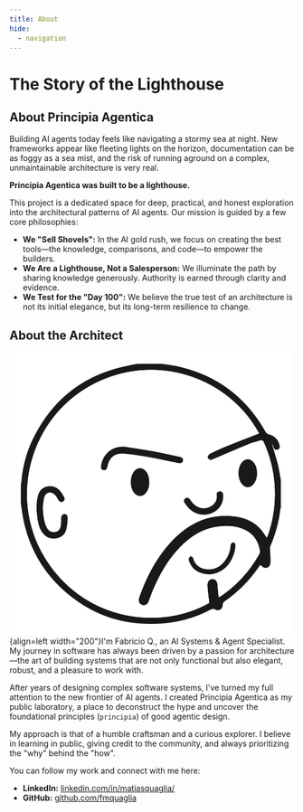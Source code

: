 ```yaml
---
title: About
hide:
  - navigation
---
```


# The Story of the Lighthouse

## About Principia Agentica

Building AI agents today feels like navigating a stormy sea at night. New frameworks appear like fleeting lights on the
horizon, documentation can be as foggy as a sea mist, and the risk of running aground on a complex, unmaintainable
architecture is very real.

**Principia Agentica was built to be a lighthouse.**

This project is a dedicated space for deep, practical, and honest exploration into the architectural patterns of AI
agents. Our mission is guided by a few core philosophies:

* **We "Sell Shovels":** In the AI gold rush, we focus on creating the best tools—the knowledge, comparisons, and
  code—to empower the builders.
* **We Are a Lighthouse, Not a Salesperson:** We illuminate the path by sharing knowledge generously. Authority is
  earned through clarity and evidence.
* **We Test for the "Day 100":** We believe the true test of an architecture is not its initial elegance, but its
  long-term resilience to change.

## About the Architect

![Fabricio Q](assets/avatar.png){align=left width="200"}I'm Fabricio Q., an AI Systems & Agent Specialist. My journey in software has always been driven by a passion for
architecture—the art of building systems that are not only functional but also elegant, robust, and a pleasure to work
with.

After years of designing complex software systems, I've turned my full attention to the new frontier of AI agents. I
created Principia Agentica as my public laboratory, a place to deconstruct the hype and uncover the foundational
principles (`principia`) of good agentic design.

My approach is that of a humble craftsman and a curious explorer. I believe in learning in public, giving credit to the
community, and always prioritizing the "why" behind the "how".

You can follow my work and connect with me here:

* **LinkedIn:** [linkedin.com/in/matiasquaglia/](https://www.linkedin.com/in/matiasquaglia/)
* **GitHub:** [github.com/fmquaglia](https://github.com/fmquaglia)

<!-- 
Don't forget to add your awesome caricature here! 
![Fabricio's Avatar](path/to/your/image.png) 
-->
